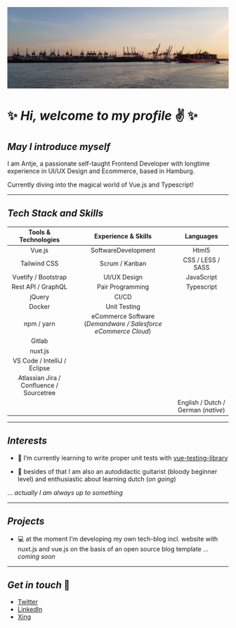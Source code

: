 ![Header](readme_header_hafen.jpg "Header")
#  &#10024; _Hi, welcome to my profile_  &#9996; &#10024;

## _May I introduce myself_


I am Antje, a passionate self-taught Frontend Developer with longtime experience in UI/UX Design and Ecommerce, based in Hamburg. 

Currently diving into the magical world of Vue.js and Typescript!

---


## _Tech Stack and Skills_


| Tools & Technologies        | Experience & Skills           | Languages      |
| :-------------: |:-------------:| :---------:|
| Vue.js  | SoftwareDevelopment  | Html5 |
| Tailwind CSS      | Scrum / Kanban      |   CSS / LESS / SASS |
| Vuetify / Bootstrap | UI/UX Design      |    JavaScript |
| Rest API / GraphQL | Pair Programming      |    Typescript |
| jQuery | CI/CD      |   |
| Docker | Unit Testing      |   |
| npm / yarn | eCommerce Software  (_Demandware / Salesforce eCommerce Cloud_)  |   |
| Gitlab |   |   |
| nuxt.js |    |   |
|VS Code / IntelliJ / Eclipse |    |   |
| Atlassian Jira / Confluence / Sourcetree |    |   |
| |    | English / Dutch / German (_native_)   |


---


## _Interests_

- &#128025; I’m currently learning to write proper unit tests with [vue-testing-library][4] 

- &#127928; besides of that I am also an autodidactic guitarist (bloody beginner level) and enthusiastic about learning dutch (_on going_)

 

... _actually I am always up to something_

---


## _Projects_

- &#128187; at the moment I’m developing my own tech-blog incl. website with nuxt.js and vue.js on the basis of an open source blog template ... _coming soon_

---


## _Get in touch_ &#127919;

- [Twitter][1]
- [LinkedIn][2] 
- [Xing][3] 


<!-- Links to social media accounts -->

[1]: https://twitter.com/AntjeSommer3
[2]: https://www.linkedin.com/in/antje-sommer
[3]: https://www.xing.com/profile/Antje_Sommer9/cv
[4]: https://testing-library.com/docs/vue-testing-library/intro

